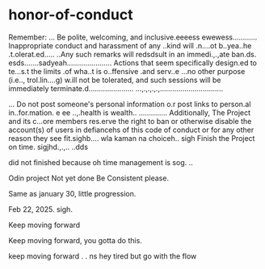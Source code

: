 # honor-of-conduct
Remember:
...
Be polite, welcoming, and inclusive.eeeess
ewewess............
Inappropriate conduct and harassment of any ..kind will .n....ot b..yea..he .t.olerat.ed..... ..Any such remarks will redsdsult in an immedi.,.,ate ban.ds.
esds.......sadyeah......................
Actions that seem specifically design.ed to te...s.t the limits .of wha..t is o..ffensive .and serv..e ...no other purpose (i.e.., trol.lin....g) w.ill not be tolerated, and such sessions will be immediately terminate.d......................
...,.,.,.,.,...............................

...
Do not post someone's personal information o.r post links to person.al in..for.mation. e ee ..,.health is wealth..
..............
Additionally, The Project and its c...ore members res.erve the right to ban or otherwise disable the account(s) of users in defiancehs of this code of conduct or for any other reason they see fit.sighb....
 wla kaman na choiceh..
sigh
Finish the Project on time.  sigjhd.,.,..
..dds

did not finished because oh time management is sog.
..


Odin project
Not yet done
Be Consistent please.

Same as january 30, little progression.

Feb 22, 2025. sigh.


Keep moving forward

Keep moving forward, you gotta do this.

keep moving forward . . ns
hey
tired but go with the flow 
